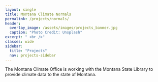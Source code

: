 ```yaml
---
layout: single
title: Montana Climate Normals
permalink: /projects/normals/
header:
  overlay_image: /assets/images/projects_banner.jpg
  caption: "Photo Credit: Unsplash"
excerpt: " <br />"
classes: wide
sidebar:
  title: "Projects"
  nav: projects-sidebar
---
```


The Montana Climate Office is working with the Montana State Library to provide climate data to the state of Montana. 